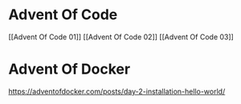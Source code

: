 # Advent Of Code

[[Advent Of Code 01]]
[[Advent Of Code 02]]
[[Advent Of Code 03]]
# Advent Of Docker
https://adventofdocker.com/posts/day-2-installation-hello-world/
